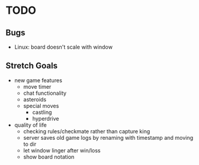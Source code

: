# TODO

## Bugs
- Linux: board doesn't scale with window

## Stretch Goals
- new game features
  - move timer
  - chat functionality
  - asteroids
  - special moves
    - castling
    - hyperdrive
- quality of life
  - checking rules/checkmate rather than capture king
  - server saves old game logs by renaming with timestamp and moving to dir
  - let window linger after win/loss
  - show board notation
